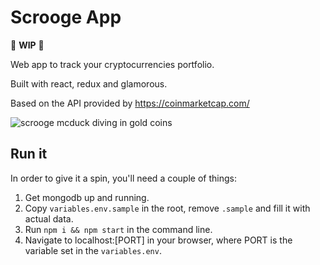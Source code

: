 # Scrooge App
🔧 **WIP** 🔨

Web app to track your cryptocurrencies portfolio.

Built with react, redux and glamorous.

Based on the API provided by https://coinmarketcap.com/

![scrooge mcduck diving in gold coins](https://media.giphy.com/media/U4b1wJrFHIpWw/giphy.gif)

## Run it

In order to give it a spin, you'll need a couple of things:

1. Get mongodb up and running.
2. Copy `variables.env.sample` in the root, remove `.sample` and fill it with actual data.
3. Run `npm i && npm start` in the command line.
4. Navigate to localhost:[PORT] in your browser, where PORT is the variable set in the `variables.env`.
